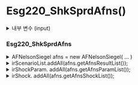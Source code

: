# Esg220\_ShkSprdAfns()

<details>

<summary>내부 변수 (input)</summary>

`curveBaseList` : 평가시점 금리커브를 기준으로 fitting 시킴. &#x20;

`curveHisList` 과거 금리 내역 :&#x20;

* &#x20;\= weekHisList.stream().map(s->s.convertToHis()).collect(toList());
* weekHisBizList :  매주 금요일 데이터만 추출 (영업일 기준)  => 사용안함 !
* weekHisList :  매주 금요일 데이터만 추출 (영업일 구분 없이)  => 적용&#x20;

IR\_PARAM\_MODEL.ITR\_TOL : 수렴오차 0.00000001

</details>

### Esg220\_ShkSprdAfns

<details>

<summary>AFNelsonSiegel afns = new AFNelsonSiegel( ... )</summary>

* 생성자 , input 세팅&#x20;
*

    <figure><img src="../../../../.gitbook/assets/image (43).png" alt=""><figcaption></figcaption></figure>

</details>

<details>

<summary>irScenarioList.addAll(afns.getAfnsResultList());</summary>

#### `initializeAfnsParas();`&#x20;

파라메타 초기화&#x20;

#### `if(this.inputParas != null) this.initParas = this.inputParas;`

모수 뭐 쓸지 결정. this.inputParas가 null이 아니면 초기모수값 설정.&#x20;

#### `kalmanFiltering();`

초기모수를 기준으로 뭔가를 최소화 하는 과정으로 모수를 추정하는 듯.  최적화된 모수를 설정함. (return 없이 모수세트 값만 지정하고 끝)

#### `afnsShockGenerating();`

충격수준 적용

* BaseShock
* MeanRShock
* LevelShock
* TwistShock

</details>

<details>

<summary>irShockParam. addAll(afns.getAfnsParamList());</summary>

파라메타 값 저장&#x20;

"LAMBDA" , "THETA\_1" , "THETA\_2" , "THETA\_3" , "KAPPA\_1" , "KAPPA\_2" , "KAPPA\_3", "SIGMA\_11", "SIGMA\_21", "SIGMA\_22", "SIGMA\_31", "SIGMA\_32", "SIGMA\_33", "EPSILON"

</details>

<details>

<summary>irShock. addAll(afns.getAfnsShockList());</summary>

충격수준 산출결과 저장&#x20;

</details>

